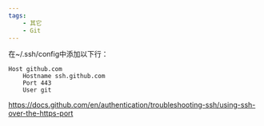 ```yaml
---
tags:
    - 其它
    - Git
---
```


在~/.ssh/config中添加以下行：

```
Host github.com
    Hostname ssh.github.com
    Port 443
    User git
```

https://docs.github.com/en/authentication/troubleshooting-ssh/using-ssh-over-the-https-port